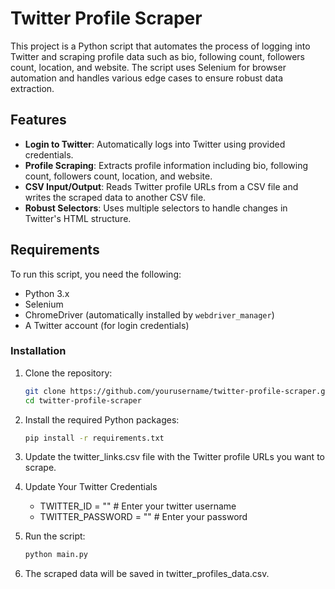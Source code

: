 # Twitter Profile Scraper

This project is a Python script that automates the process of logging into Twitter and scraping profile data such as bio, following count, followers count, location, and website. The script uses Selenium for browser automation and handles various edge cases to ensure robust data extraction.

## Features

- **Login to Twitter**: Automatically logs into Twitter using provided credentials.
- **Profile Scraping**: Extracts profile information including bio, following count, followers count, location, and website.
- **CSV Input/Output**: Reads Twitter profile URLs from a CSV file and writes the scraped data to another CSV file.
- **Robust Selectors**: Uses multiple selectors to handle changes in Twitter's HTML structure.

## Requirements

To run this script, you need the following:

- Python 3.x
- Selenium
- ChromeDriver (automatically installed by `webdriver_manager`)
- A Twitter account (for login credentials)

### Installation

1. Clone the repository:
   ```bash
   git clone https://github.com/yourusername/twitter-profile-scraper.git
   cd twitter-profile-scraper

2. Install the required Python packages:
   ```bash
   pip install -r requirements.txt

3. Update the twitter_links.csv file with the Twitter profile URLs you want to scrape.
4. Update Your Twitter Credentials
   
    - TWITTER_ID = ""    # Enter your twitter username
    - TWITTER_PASSWORD = ""    # Enter your password
5. Run the script:
    ```bash
    python main.py

6. The scraped data will be saved in twitter_profiles_data.csv.
